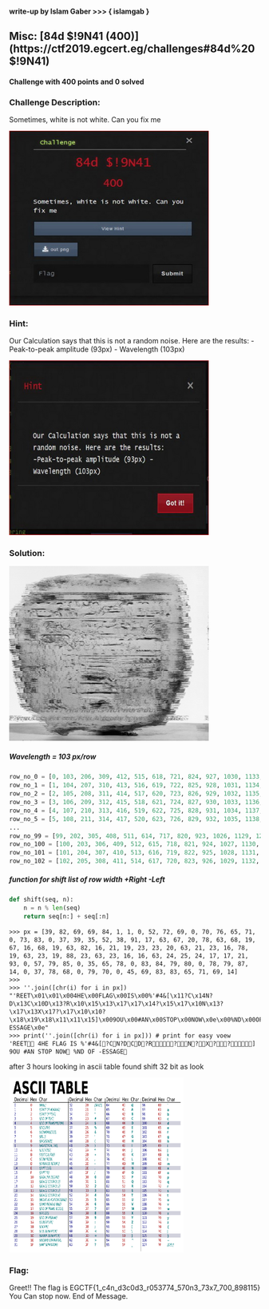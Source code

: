 #### write-up by Islam Gaber >>> { islamgab }

## Misc: [84d $!9N41 (400)](https://ctf2019.egcert.eg/challenges#84d%20$!9N41)
#### Challenge with 400 points and 0 solved

### Challenge Description:
Sometimes, white is not white. Can you fix me

<img src="https://github.com/islamgab/EGCTF-Quals-19/blob/master/Bad%20Signal/ch01.JPG" alt="ch" class="center" width="400" height="350">

### Hint:
Our Calculation says that this is not a random noise. Here are the results: -Peak-to-peak amplitude (93px) - Wavelength (103px)

<img src="https://github.com/islamgab/EGCTF-Quals-19/blob/master/Bad%20Signal/ch02.JPG" alt="hint" class="center" width="400" height="350">

### Solution:

<img src="https://github.com/islamgab/EGCTF-Quals-19/blob/master/Bad%20Signal/out.png" alt="chal" class="center" width="400" height="350">


##### Wavelength = 103 px/row

```python
row_no_0 = [0, 103, 206, 309, 412, 515, 618, 721, 824, 927, 1030, 1133, 1236, 1339, 1442, 1545, 1648]
row_no_1 = [1, 104, 207, 310, 413, 516, 619, 722, 825, 928, 1031, 1134, 1237, 1340, 1443, 1546, 1649]
row_no_2 = [2, 105, 208, 311, 414, 517, 620, 723, 826, 929, 1032, 1135, 1238, 1341, 1444, 1547, 1650]
row_no_3 = [3, 106, 209, 312, 415, 518, 621, 724, 827, 930, 1033, 1136, 1239, 1342, 1445, 1548, 1651]
row_no_4 = [4, 107, 210, 313, 416, 519, 622, 725, 828, 931, 1034, 1137, 1240, 1343, 1446, 1549, 1652]
row_no_5 = [5, 108, 211, 314, 417, 520, 623, 726, 829, 932, 1035, 1138, 1241, 1344, 1447, 1550, 1653]
...
row_no_99 = [99, 202, 305, 408, 511, 614, 717, 820, 923, 1026, 1129, 1232, 1335, 1438, 1541, 1644]
row_no_100 = [100, 203, 306, 409, 512, 615, 718, 821, 924, 1027, 1130, 1233, 1336, 1439, 1542, 1645]
row_no_101 = [101, 204, 307, 410, 513, 616, 719, 822, 925, 1028, 1131, 1234, 1337, 1440, 1543, 1646]
row_no_102 = [102, 205, 308, 411, 514, 617, 720, 823, 926, 1029, 1132, 1235, 1338, 1441, 1544, 1647]
```


##### function for shift list of row width +Right -Left
```python
def shift(seq, n):
    n = n % len(seq)
    return seq[n:] + seq[:n]
```


```
>>> px = [39, 82, 69, 69, 84, 1, 1, 0, 52, 72, 69, 0, 70, 76, 65, 71, 0, 73, 83, 0, 37, 39, 35, 52, 38, 91, 17, 63, 67, 20, 78, 63, 68, 19, 67, 16, 68, 19, 63, 82, 16, 21, 19, 23, 23, 20, 63, 21, 23, 16, 78, 19, 63, 23, 19, 88, 23, 63, 23, 16, 16, 63, 24, 25, 24, 17, 17, 21, 93, 0, 57, 79, 85, 0, 35, 65, 78, 0, 83, 84, 79, 80, 0, 78, 79, 87, 14, 0, 37, 78, 68, 0, 79, 70, 0, 45, 69, 83, 83, 65, 71, 69, 14]
>>>
>>> ''.join([chr(i) for i in px])
"'REET\x01\x01\x004HE\x00FLAG\x00IS\x00%'#4&[\x11?C\x14N?D\x13C\x10D\x13?R\x10\x15\x13\x17\x17\x14?\x15\x17\x10N\x13?\x17\x13X\x17?\x17\x10\x10?\x18\x19\x18\x11\x11\x15]\x009OU\x00#AN\x00STOP\x00NOW\x0e\x00%ND\x00OF\x00-ESSAGE\x0e"
>>> print(''.join([chr(i) for i in px])) # print for easy voew
'REET 4HE FLAG IS %'#4&[?CN?DCD?R?N?X??] 9OU #AN STOP NOW %ND OF -ESSAGE
```
after 3 hours
looking in ascii table found shift 32 bit as look 

<img src="https://github.com/islamgab/EGCTF-Quals-19/blob/master/Bad%20Signal/ascii-table.png" alt="chal" class="center" width="350" height="350">

### Flag:
Greet!! The flag is EGCTF{1_c4n_d3c0d3_r053774_570n3_73x7_700_898115} You Can stop now. End of Message.
